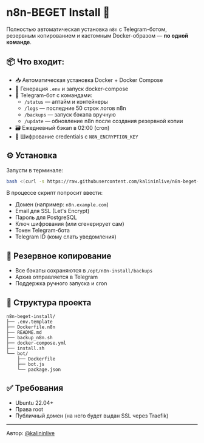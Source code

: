 # n8n-BEGET Install 🌌

Полностью автоматическая установка `n8n` с Telegram-ботом, резервным копированием и кастомным Docker-образом — **по одной команде**.

## 📦 Что входит:

- 📥 Автоматическая установка Docker + Docker Compose
- 🧪 Генерация `.env` и запуск docker-compose
- 🤖 Telegram-бот с командами:
  - `/status` — аптайм и контейнеры
  - `/logs` — последние 50 строк логов n8n
  - `/backups` — запуск бэкапа вручную
  - `/update` — обновление n8n после создания резервной копии
- 🗃️ Ежедневный бэкап в 02:00 (cron)
- 🔐 Шифрование credentials с `N8N_ENCRYPTION_KEY`

## ⚙️ Установка

Запусти в терминале:

```bash
bash <(curl -s https://raw.githubusercontent.com/kalininlive/n8n-beget-install/main/install.sh)
````

В процессе скрипт попросит ввести:

* Домен (например: `n8n.example.com`)
* Email для SSL (Let's Encrypt)
* Пароль для PostgreSQL
* Ключ шифрования (или сгенерирует сам)
* Токен Telegram-бота
* Telegram ID (кому слать уведомления)

## 🔁 Резервное копирование

* Все бэкапы сохраняются в `/opt/n8n-install/backups`
* Архив отправляется в Telegram
* Поддержка ручного запуска и cron

## 📁 Структура проекта

```
n8n-beget-install/
├── .env.template
├── Dockerfile.n8n
├── README.md
├── backup_n8n.sh
├── docker-compose.yml
├── install.sh
└── bot/
    ├── Dockerfile
    ├── bot.js
    └── package.json
```

## ✅ Требования

* Ubuntu 22.04+
* Права root
* Публичный домен (на него будет выдан SSL через Traefik)

---

Автор: [@kalininlive](https://t.me/WebSansay)

```
